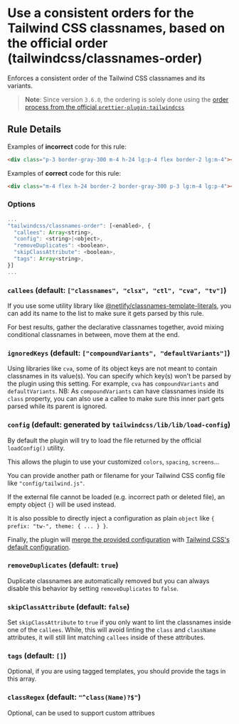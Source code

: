 # Use a consistent orders for the Tailwind CSS classnames, based on the official order (tailwindcss/classnames-order)

Enforces a consistent order of the Tailwind CSS classnames and its variants.

> **Note**: Since version `3.6.0`, the ordering is solely done using the [order process from the official `prettier-plugin-tailwindcss`](https://tailwindcss.com/blog/automatic-class-sorting-with-prettier#how-classes-are-sorted)

## Rule Details

Examples of **incorrect** code for this rule:

```html
<div class="p-3 border-gray-300 m-4 h-24 lg:p-4 flex border-2 lg:m-4"></div>
```

Examples of **correct** code for this rule:

```html
<div class="m-4 flex h-24 border-2 border-gray-300 p-3 lg:m-4 lg:p-4"></div>
```

### Options

```js
...
"tailwindcss/classnames-order": [<enabled>, {
  "callees": Array<string>,
  "config": <string>|<object>,
  "removeDuplicates": <boolean>,
  "skipClassAttribute": <boolean>,
  "tags": Array<string>,
}]
...
```

### `callees` (default: `["classnames", "clsx", "ctl", "cva", "tv"]`)

If you use some utility library like [@netlify/classnames-template-literals](https://github.com/netlify/classnames-template-literals), you can add its name to the list to make sure it gets parsed by this rule.

For best results, gather the declarative classnames together, avoid mixing conditional classnames in between, move them at the end.

### `ignoredKeys` (default: `["compoundVariants", "defaultVariants"]`)

Using libraries like `cva`, some of its object keys are not meant to contain classnames in its value(s).
You can specify which key(s) won't be parsed by the plugin using this setting.
For example, `cva` has `compoundVariants` and `defaultVariants`.
NB: As `compoundVariants` can have classnames inside its `class` property, you can also use a callee to make sure this inner part gets parsed while its parent is ignored.

### `config` (default: generated by `tailwindcss/lib/lib/load-config`)

By default the plugin will try to load the file returned by the official `loadConfig()` utility.

This allows the plugin to use your customized `colors`, `spacing`, `screens`...

You can provide another path or filename for your Tailwind CSS config file like `"config/tailwind.js"`.

If the external file cannot be loaded (e.g. incorrect path or deleted file), an empty object `{}` will be used instead.

It is also possible to directly inject a configuration as plain `object` like `{ prefix: "tw-", theme: { ... } }`.

Finally, the plugin will [merge the provided configuration](https://tailwindcss.com/docs/configuration#referencing-in-java-script) with [Tailwind CSS's default configuration](https://github.com/tailwindlabs/tailwindcss/blob/master/stubs/defaultConfig.stub.js).

### `removeDuplicates` (default: `true`)

Duplicate classnames are automatically removed but you can always disable this behavior by setting `removeDuplicates` to `false`.

### `skipClassAttribute` (default: `false`)

Set `skipClassAttribute` to `true` if you only want to lint the classnames inside one of the `callees`.
While, this will avoid linting the `class` and `className` attributes, it will still lint matching `callees` inside of these attributes.

### `tags` (default: `[]`)

Optional, if you are using tagged templates, you should provide the tags in this array.

### `classRegex` (default: `"^class(Name)?$"`)

Optional, can be used to support custom attribues
